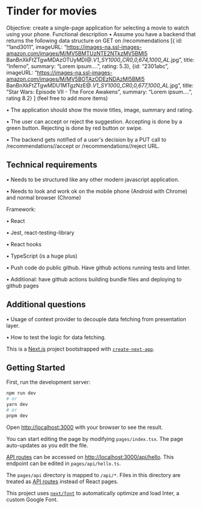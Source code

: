 # Tinder for movies
Objective: create a single-page application for selecting a movie to watch using your phone.
Functional description
• Assume you have a backend that returns the following data structure on GET on
/recommendations
[{
id: “1and3011”,
imageURL:
“https://images-na.ssl-images-amazon.com/images/M/MV5BMTUzNTE2NTkzMV5BMl5
BanBnXkFtZTgwMDAzOTUyMDI@._V1_SY1000_CR0,0,674,1000_AL_.jpg”,
title: “Inferno”,
summary: “Lorem ipsum….”,
rating: 5.3},
{id: “2301abc”,
imageURL:
“https://images-na.ssl-images-amazon.com/images/M/MV5BOTAzODEzNDAzMl5BMl5
BanBnXkFtZTgwMDU1MTgzNzE@._V1_SY1000_CR0,0,677,1000_AL_.jpg”,
title: “Star Wars: Episode VII - The Force Awakens”,
summary: “Lorem ipsum….”,
rating 8.2}
]
(feel free to add more items)

• The application should show the movie titles, image, summary and rating.

• The user can accept or reject the suggestion. Accepting is done by a green button.
Rejecting is done by red button or swipe.

• The backend gets notified of a user's decision by a PUT call to
/recommendations/<id>/accept or /recommendations/<id>/reject URL.
  
## Technical requirements
• Needs to be structured like any other modern javascript application.
  
• Needs to look and work ok on the mobile phone (Android with Chrome) and normal
browser (Chrome)
  
Framework:
  
• React
  
• Jest, react-testing-library

• React hooks
  
• TypeScript (is a huge plus)
  
• Push code do public github. Have github actions running tests and linter.
  
• Additional: have github actions building bundle files and deploying to github pages
  
## Additional questions
  
• Usage of context provider to decouple data fetching from presentation layer.
  
• How to test the logic for data fetching.


This is a [Next.js](https://nextjs.org/) project bootstrapped with [`create-next-app`](https://github.com/vercel/next.js/tree/canary/packages/create-next-app).

## Getting Started

First, run the development server:

```bash
npm run dev
# or
yarn dev
# or
pnpm dev
```

Open [http://localhost:3000](http://localhost:3000) with your browser to see the result.

You can start editing the page by modifying `pages/index.tsx`. The page auto-updates as you edit the file.

[API routes](https://nextjs.org/docs/api-routes/introduction) can be accessed on [http://localhost:3000/api/hello](http://localhost:3000/api/hello). This endpoint can be edited in `pages/api/hello.ts`.

The `pages/api` directory is mapped to `/api/*`. Files in this directory are treated as [API routes](https://nextjs.org/docs/api-routes/introduction) instead of React pages.

This project uses [`next/font`](https://nextjs.org/docs/basic-features/font-optimization) to automatically optimize and load Inter, a custom Google Font.
